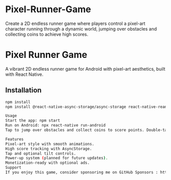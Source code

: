 # Pixel-Runner-Game
Create a 2D endless runner game where players control a pixel-art character running through a dynamic world, jumping over obstacles and collecting coins to achieve high scores.
# Pixel Runner Game
A vibrant 2D endless runner game for Android with pixel-art aesthetics, built with React Native.

## Installation
```bash
npm install
npm install @react-native-async-storage/async-storage react-native-reanimated react-native-game-engine tailwind-rn react-native-sensors

Usage
Start the app: npm start
Run on Android: npx react-native run-android
Tap to jump over obstacles and collect coins to score points. Double-tap for a double jump.

Features
Pixel-art style with smooth animations.
High score tracking with AsyncStorage.
Tap and optional tilt controls.
Power-up system (planned for future updates).
Monetization-ready with optional ads.
Support
If you enjoy this game, consider sponsoring me on GitHub Sponsors : https://github.com/slycantel
